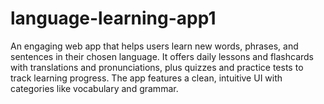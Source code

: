 # language-learning-app1
An engaging web app that helps users learn new words, phrases, and sentences in their chosen language. It offers daily lessons and flashcards with translations and pronunciations, plus quizzes and practice tests to track learning progress. The app features a clean, intuitive UI with categories like vocabulary and grammar.
